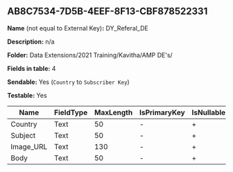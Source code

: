 ## AB8C7534-7D5B-4EEF-8F13-CBF878522331

**Name** (not equal to External Key)**:** DY_Referal_DE

**Description:** n/a

**Folder:** Data Extensions/2021 Training/Kavitha/AMP DE's/

**Fields in table:** 4

**Sendable:** Yes (`Country` to `Subscriber Key`)

**Testable:** Yes

| Name | FieldType | MaxLength | IsPrimaryKey | IsNullable | DefaultValue |
| --- | --- | --- | --- | --- | --- |
| Country | Text | 50 | - | + |  |
| Subject | Text | 50 | - | + |  |
| Image_URL | Text | 130 | - | + |  |
| Body | Text | 50 | - | + |  |
